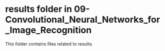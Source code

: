 # results folder in 09-Convolutional_Neural_Networks_for_Image_Recognition
This folder contains files related to results.
